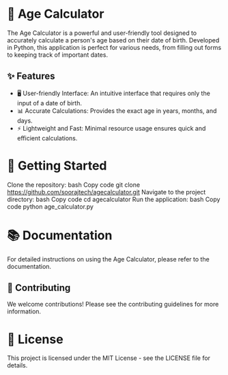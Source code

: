 # 📅 Age Calculator
The Age Calculator is a powerful and user-friendly tool designed to accurately calculate a person's age based on their date of birth. Developed in Python, this application is perfect for various needs, from filling out forms to keeping track of important dates.

## ✨ Features
- 🖥️ User-friendly Interface: An intuitive interface that requires only the input of a date of birth.
- 📊 Accurate Calculations: Provides the exact age in years, months, and days.
- ⚡ Lightweight and Fast: Minimal resource usage ensures quick and efficient calculations.

# 🚀 Getting Started
Clone the repository:
bash
Copy code
git clone https://github.com/soorajtech/agecalculator.git
Navigate to the project directory:
bash
Copy code
cd agecalculator
Run the application:
bash
Copy code
python age_calculator.py
# 📚 Documentation
For detailed instructions on using the Age Calculator, please refer to the documentation.

## 🤝 Contributing
We welcome contributions! Please see the contributing guidelines for more information.

# 📜 License
This project is licensed under the MIT License - see the LICENSE file for details.
